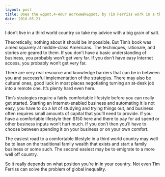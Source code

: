 ```yaml
---
layout: post
title: Does the &quot;4-Hour Workweek&quot; by Tim Ferriss work in a third world country?
date: 2018-05-21
---
```


<p>I don’t live in a third world country so take my advice with a big grain of salt.</p><p>Theoretically, nothing about it should be impossible. But Tim’s book was aimed squarely at middle-class Americans. The techniques, rationale, and stories are geared to them. If you don’t have a basic understanding of business, you probably won’t get very far. If you don’t have easy Internet access, you probably won’t get very far.</p><p>There are very real resource and knowledge barriers that can be in between you and successful implementation of the strategies. There may also be cultural ones, good luck in most places negotiating turning an at-desk job into a remote one. It’s plenty hard even here.</p><p>Tim’s strategies require a fairly comfortable lifestyle before you can really get started. Starting an Internet-enabled business and automating it is not easy, you have to do a lot of studying and trying things out, and business often requires small amounts of capital that you’ll need to provide. If you have a comfortable lifestyle then $150 here and there to pay for ad spend or other business inputs won’t hurt much. If you don’t then you’ll have to choose between spending it on your business or on your own comfort.</p><p>The easiest road to a comfortable lifestyle in a third world country may well be to lean on the traditional family wealth that exists and start a family business or some such. The second easiest may be to emigrate to a more well off country.</p><p>So it really depends on what position you’re in in your country. Not even Tim Ferriss can solve the problem of global inequality.</p>

